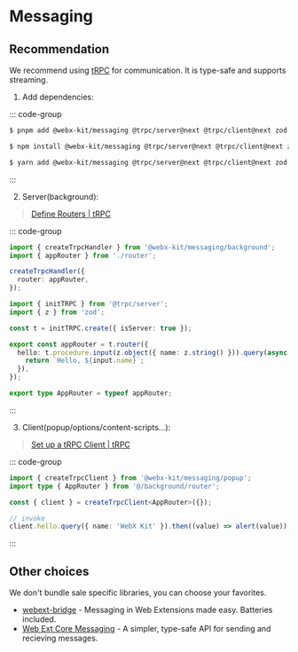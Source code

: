 # Messaging

## Recommendation

We recommend using [tRPC](https://trpc.io/) for communication. It is type-safe and supports streaming.

1. Add dependencies:

::: code-group

```bash [pnpm]
$ pnpm add @webx-kit/messaging @trpc/server@next @trpc/client@next zod
```

```bash [npm]
$ npm install @webx-kit/messaging @trpc/server@next @trpc/client@next zod
```

```bash [yarn]
$ yarn add @webx-kit/messaging @trpc/server@next @trpc/client@next zod
```

:::

2. Server(background):

> [Define Routers | tRPC](https://trpc.io/docs/server/routers)

::: code-group

```ts [background/index.ts]
import { createTrpcHandler } from '@webx-kit/messaging/background';
import { appRouter } from './router';

createTrpcHandler({
  router: appRouter,
});
```

```ts [background/router/index.ts]
import { initTRPC } from '@trpc/server';
import { z } from 'zod';

const t = initTRPC.create({ isServer: true });

export const appRouter = t.router({
  hello: t.procedure.input(z.object({ name: z.string() })).query(async ({ input }) => {
    return `Hello, ${input.name}`;
  }),
});

export type AppRouter = typeof appRouter;
```

:::

3. Client(popup/options/content-scripts...):

> [Set up a tRPC Client | tRPC](https://trpc.io/docs/client/vanilla/setup)

::: code-group

```ts [popup/index.ts]
import { createTrpcClient } from '@webx-kit/messaging/popup';
import type { AppRouter } from '@/background/router';

const { client } = createTrpcClient<AppRouter>({});

// invoke
client.hello.query({ name: 'WebX Kit' }).then((value) => alert(value));
```

:::

## Other choices

We don't bundle sale specific libraries, you can choose your favorites.

- [webext-bridge](https://github.com/serversideup/webext-bridge) - Messaging in Web Extensions made easy. Batteries included.
- [Web Ext Core Messaging](https://webext-core.aklinker1.io/guide/messaging/) - A simpler, type-safe API for sending and recieving messages.
